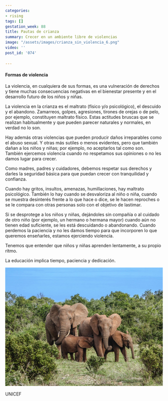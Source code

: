 ```yaml
---
categories:
- rising
tags: []
gestation_week: 88
title: Pautas de crianza
summary: Crecer en un ambiente libre de violencias
image: "/assets/images/crianza_sin_violencia_6.png"
video: ''
post_id: '074'

---
```

#### Formas de violencia

La violencia, en cualquiera de sus formas, es una vulneración de derechos y tiene muchas consecuencias negativas en el bienestar presente y en el desarrollo futuro de los niños y niñas.

La violencia en la crianza es el maltrato (físico y/o psicológico), el descuido y el abandono. Zamarreos, golpes, agresiones, tirones de orejas o de pelo, por ejemplo, constituyen maltrato físico. Estas actitudes bruscas que se realizan habitualmente y que pueden parecer naturales y normales, en verdad no lo son.

Hay además otras violencias que pueden producir daños irreparables como el abuso sexual. Y otras más sutiles o menos evidentes, pero que también dañan a los niños y niñas; por ejemplo, no aceptarlos tal como son. También ejercemos violencia cuando no respetamos sus opiniones o no les damos lugar para crecer.

Como madres, padres y cuidadores, debemos respetar sus derechos y darles la seguridad básica para que puedan crecer con tranquilidad y confianza.

Cuando hay gritos, insultos, amenazas, humillaciones, hay maltrato psicológico. También lo hay cuando se desvaloriza al niño o niña, cuando se muestra desinterés frente a lo que hace o dice, se le hacen reproches o se le compara con otras personas solo con el objetivo de lastimar.

Si se desprotege a los niños y niñas, dejándoles sin compañía o al cuidado de otro niño (por ejemplo, un hermano o hermana mayor) cuando aún no tienen edad suficiente, se les está descuidando o abandonando. Cuando perdemos la paciencia y no les damos tiempo para que incorporen lo que queremos enseñarles, estamos ejerciendo violencia.

Tenemos que entender que niños y niñas aprenden lentamente, a su propio ritmo.

La educación implica tiempo, paciencia y dedicación.

![](/assets/images/crianza_sin_violencia_6a.png)

UNICEF
